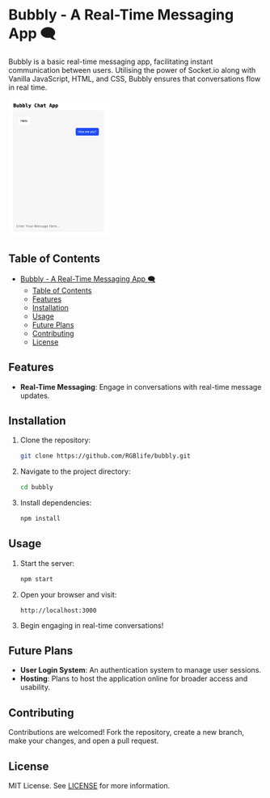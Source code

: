 # Bubbly - A Real-Time Messaging App 🗨️

Bubbly is a basic real-time messaging app, facilitating instant communication between users. Utilising the power of Socket.io along with Vanilla JavaScript, HTML, and CSS, Bubbly ensures that conversations flow in real time.


<img src="./public/images/app.png" alt="drawing" width="200"/>

## Table of Contents

- [Bubbly - A Real-Time Messaging App 🗨️](#bubbly---a-real-time-messaging-app-️)
  - [Table of Contents](#table-of-contents)
  - [Features](#features)
  - [Installation](#installation)
  - [Usage](#usage)
  - [Future Plans](#future-plans)
  - [Contributing](#contributing)
  - [License](#license)

## Features

- **Real-Time Messaging**: Engage in conversations with real-time message updates.
  
## Installation

1. Clone the repository:
    ```bash
    git clone https://github.com/RGBlife/bubbly.git
    ```

2. Navigate to the project directory:
    ```bash
    cd bubbly
    ```

3. Install dependencies:
    ```bash
    npm install
    ```

## Usage

1. Start the server:
    ```bash
    npm start
    ```

2. Open your browser and visit:
    ```
    http://localhost:3000
    ```

3. Begin engaging in real-time conversations!

## Future Plans
- **User Login System**: An authentication system to manage user sessions.
- **Hosting**: Plans to host the application online for broader access and usability.

## Contributing

Contributions are welcomed! Fork the repository, create a new branch, make your changes, and open a pull request.

## License

MIT License. See [LICENSE](LICENSE) for more information.

